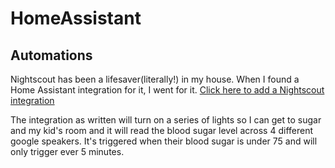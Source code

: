 # HomeAssistant

## Automations
Nightscout has been a lifesaver(literally!) in my house. When I found a Home Assistant integration for it, I went for it.
[Click here to add a Nightscout integration](https://my.home-assistant.io/redirect/config_flow_start?domain=nightscout)

The integration as written will turn on a series of lights so I can get to sugar and my kid's room and it will read the blood sugar level across 4 different google speakers. It's triggered when their blood sugar is under 75 and will only trigger ever 5 minutes.
